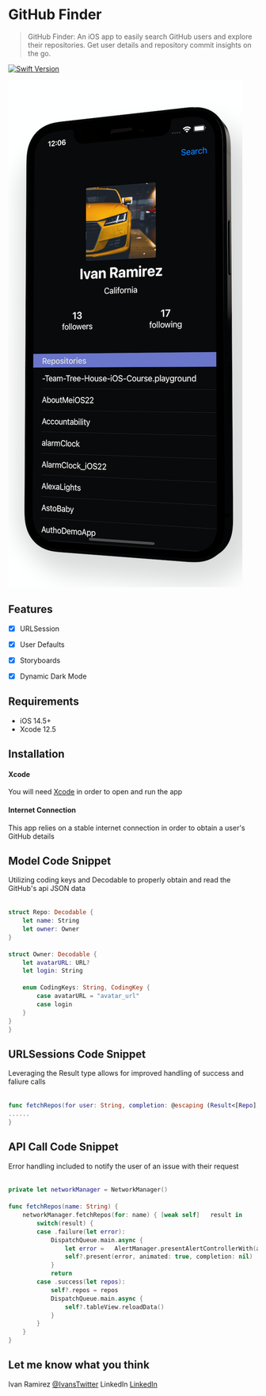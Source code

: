 
# GitHub Finder
> GitHub Finder: An iOS app to easily search GitHub users and explore their repositories. Get user details and repository commit insights on the go.

[![Swift Version][swift-image]][swift-url]

<img src ="GHCommitsHomeScreen.png">

## Features

- [x] URLSession 
- [x] User Defaults
- [x] Storyboards
- [x] Dynamic Dark Mode


## Requirements

- iOS 14.5+
- Xcode 12.5

## Installation 

#### Xcode 
You will need [Xcode](https://apps.apple.com/us/app/xcode/id497799835?mt=12) in order to open and run the app 

#### Internet Connection 
This app relies on a stable internet connection in order to obtain a user's GitHub details 

## Model Code Snippet 
Utilizing coding keys and Decodable to properly obtain and read the GitHub's api JSON data 
```swift

struct Repo: Decodable {
    let name: String
    let owner: Owner
}

struct Owner: Decodable {
    let avatarURL: URL?
    let login: String
    
    enum CodingKeys: String, CodingKey {
        case avatarURL = "avatar_url"
        case login 
    }
}
}
```
## URLSessions Code Snippet 
Leveraging the Result type allows for improved handling of success and faliure calls
```swift 

func fetchRepos(for user: String, completion: @escaping (Result<[Repo], NetworkingError>) -> Void) {
......
}
```


## API Call Code Snippet
Error handling included to notify the user of an issue with their request 
```swift 

private let networkManager = NetworkManager()

func fetchRepos(name: String) {
    networkManager.fetchRepos(for: name) { [weak self]   result in
        switch(result) {
        case .failure(let error):
            DispatchQueue.main.async {
                let error =   AlertManager.presentAlertControllerWith(alertTitle: "", alertMessage: error.rawValue, dismissActionTitle: "OK")
                self?.present(error, animated: true, completion: nil)
            }
            return
        case .success(let repos):
            self?.repos = repos
            DispatchQueue.main.async {
                self?.tableView.reloadData()
            }
        }
    }
}
```

## Let me know what you think

Ivan Ramirez 
[@IvansTwitter](https://twitter.com/iramirezdev) 
LinkedIn [LinkedIn](https://www.linkedin.com/in/ivanframirez/) 

[swift-image]:https://img.shields.io/badge/swift-5.0-orange.svg
[swift-url]: https://swift.org/
